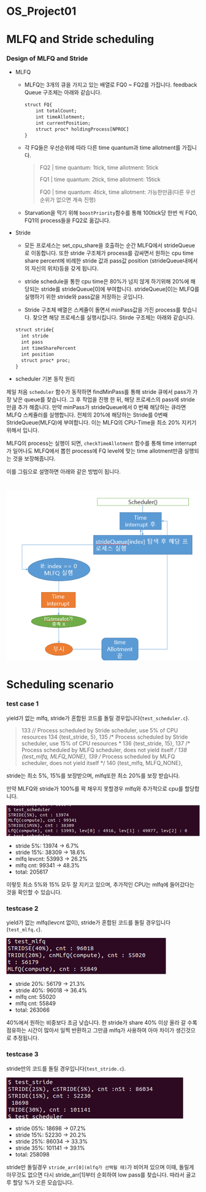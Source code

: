 # OS_Project01

#  MLFQ and Stride scheduling



### Design of MLFQ and Stride



+ MLFQ

  - MLFQ는 3개의 큐을 가지고 있는 배열로 FQ0 ~ FQ2를 가집니다. feedback Queue 구조체는 아래와 같습니다.

    ```
    struct FQ{
    	int totalCount;
    	int timeAllotment;
    	int currentPosition;
    	struct proc* holdingProcess[NPROC]
    }
    ```

  - 각 FQ들은 우선순위에 따라 다른 time quantum과 time allotment를 가집니다.

    > FQ2 | time quantum: 1tick, time allotment: 5tick
    >
    > FQ1 | time quantum: 2tick, time allotment: 15tick
    >
    > FQ0 | time quantum: 4tick, time allotment: 가능한만큼(다른 우선순위가 없으면 계속 진행)

  - Starvation을 막기 위해 `boostPriority`함수를 통해 100tick당 한번 씩 FQ0, FQ1의 process들을 FQ2로 옮깁니다.

+ Stride

  + 모든 프로세스는 set_cpu_share을 호출하는 순간 MLFQ에서  strideQueue로 이동합니다. 또한 stride 구조체가 process를 감싸면서 원하는 cpu time share percent에 비례한 stride 값과 pass값 position (strideQueue내에서의 자신의 위치)등을 갖게 됩니다.
  + stride schedule을 통한 cpu time은 80%가 넘지 않게 하기위해 20%에 해당되는 stride를 strideQueue[0]에 부여합니다. strideQueue[0]는 MLFQ를 실행하기 위한 stride와 pass값을 저장하는 곳입니다.

  + Stride 구조체 배열은 스케쥴이 돌면서 minPass값을 가진 process를 찾습니다. 찾으면 해당 프로세스를 실행시킵니다. Stirde 구조체는 아래와 같습니다.

  ```
  struct stride{
  	int stride
  	int pass
  	int timeSharePercent
  	int position
  	struct proc* proc;
  }
  ```

  

- scheduler 기본 동작 원리

제일 처음 `scheduler` 함수가 동작하면 findMinPass를 통해 stride 큐에서 pass가 가장 낮은 queue를 찾습니다. 그 후 작업을 진행 한 뒤, 해당 프로세스의 pass에 stride만큼 추가 해줍니다. 만약 minPass가 strideQueue에서 0 번째 해당하는 큐라면 MLFQ 스케쥴러를 실행합니다. 전체의 20%에 해당하는 Stride를 0번째 StrideQueue(MLFQ)에 부여합니다. 이는 MLFQ의 CPU-Time을 최소 20% 지키기 위해서 입니다.



 MLFQ의 process는 실행이 되면, `checkTimeAllotment` 함수를 통해 time interrupt가 일어나도 MLFQ에서 뽑힌 process에 FQ level에 맞는 time allotment만큼 실행되는 것을 보장해줍니다.

이를 그림으로 설명하면 아래와 같은 방법이 됩니다.


![스케쥴설계그림](./md_image/스케쥴설계그림.png)
=======
# Scheduling scenario



### test case 1

yield가 없는 mlfq, stride가 혼합된 코드를 돌릴 경우입니다(`test_scheduler.c`).

>133		// Process scheduled by Stride scheduler, use 5% of CPU resources 
>134         {test_stride, 5},
>135         /* Process scheduled by Stride scheduler, use 15% of CPU resources *
>136         {test_stride, 15},
>137         /* Process scheduled by MLFQ scheduler, does not yield itself */
>138         {test_mlfq, MLFQ_NONE},
>139         /* Process scheduled by MLFQ scheduler, does not yield itself */
>140         {test_mlfq, MLFQ_NONE},



stride는 최소 5%, 15%를  보장받으며, mlfq또한 최소 20%를 보장 받습니다. 

만약 MLFQ와 stride가 100%를 꽉 채우지 못할경우 mlfq와 추가적으로 cpu를 할당합니다.

![test_scheduler](./md_image/test_scheduler.png)

+ stride 5%: 13974 -> 6.7%
+ stride 15%: 38309 -> 18.6% 
+ mlfq levcnt: 53993 -> 26.2%
+ mlfq cnt: 99341 -> 48.3%
+ total: 205617

이렇듯 최소 5%와 15% 모두 잘 지키고 있으며, 추가적인 CPU는 mlfq에 들어갔다는 것을 확인할 수 있습니다.

### testcase 2

yield가 없는 mlfq(levcnt 없이), stride가 혼합된 코드를 돌릴 경우입니다(`test_mlfq.c`).

![mlfq](./md_image/mlfq.PNG)

+ stride 20%: 56179 -> 21.3%
+ stride 40%: 96018 -> 36.4% 
+ mlfq cnt: 55020 
+ mlfq cnt: 55849 
+ total: 263066


40%에서 원하는 비중보다 조금 낮습니다. 한 stride가 share 40% 이상 올라 갈 수록 점유하는 시간이 많아서 일찍 반환하고 그만큼 mlfq가 사용하여 아마 차이가 생긴것으로 추정됩니다.

### testcase 3

stride만의 코드를 돌릴 경우입니다(`test_stride.c`).

![test_stride](./md_image/test_stride.png)

+ stride 05%: 18698 -> 07.2%
+ stride 15%: 52230 -> 20.2%
+ stride 25%: 86034 -> 33.3%
+ stride 35%: 101141 -> 39.1%
+ total: 258098

stride만 돌릴경우 `stride_arr[0](mlfq가 선택될 때)`가 비어져 있으며 이때, 돌릴게 아무것도 없으면 다시 stride_arr[1]부터 순회하여 low pass를 찾습니다. 따라서 골고루 할당 %가 오른 모습입니다.
